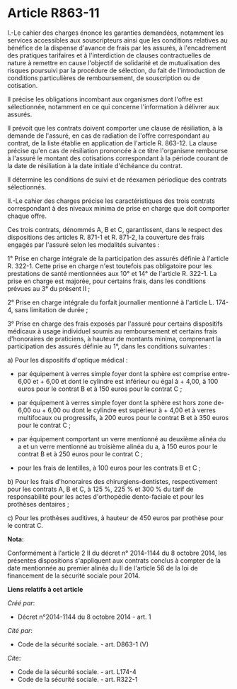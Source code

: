 # Article R863-11

I.-Le cahier des charges énonce les garanties demandées, notamment les services accessibles aux souscripteurs ainsi que les
conditions relatives au bénéfice de la dispense d'avance de frais par les assurés, à l'encadrement des pratiques tarifaires
et à l'interdiction de clauses contractuelles de nature à remettre en cause l'objectif de solidarité et de mutualisation des
risques poursuivi par la procédure de sélection, du fait de l'introduction de conditions particulières de remboursement, de
souscription ou de cotisation. 

Il précise les obligations incombant aux organismes dont l'offre est sélectionnée, notamment en ce qui concerne l'information
à délivrer aux assurés. 

Il prévoit que les contrats doivent comporter une clause de résiliation, à la demande de l'assuré, en cas de radiation de
l'offre correspondant au contrat, de la liste établie en application de l'article R. 863-12. La clause précise qu'en cas de
résiliation prononcée à ce titre l'organisme rembourse à l'assuré le montant des cotisations correspondant à la période
courant de la date de résiliation à la date initiale d'échéance du contrat. 

Il détermine les conditions de suivi et de réexamen périodique des contrats sélectionnés. 

II.-Le cahier des charges précise les caractéristiques des trois contrats correspondant à des niveaux minima de prise en
charge que doit comporter chaque offre. 

Ces trois contrats, dénommés A, B et C, garantissent, dans le respect des dispositions des articles R. 871-1 et R. 871-2, la
couverture des frais engagés par l'assuré selon les modalités suivantes : 

1° Prise en charge intégrale de la participation des assurés définie à l'article R. 322-1. Cette prise en charge n'est
toutefois pas obligatoire pour les prestations de santé mentionnées aux 10° et 14° de l'article R. 322-1. La prise en charge
est majorée, pour certains frais, dans les conditions prévues au 3° du présent II ; 

2° Prise en charge intégrale du forfait journalier mentionné à l'article L. 174-4, sans limitation de durée ; 

3° Prise en charge des frais exposés par l'assuré pour certains dispositifs médicaux à usage individuel soumis au
remboursement et certains frais d'honoraires de praticiens, à hauteur de montants minima, comprenant la participation des
assurés définie au 1°, dans les conditions suivantes : 

a) Pour les dispositifs d'optique médical :

- par équipement à verres simple foyer dont la sphère est comprise entre-6,00 et + 6,00 et dont le cylindre est inférieur ou
égal à + 4,00, à 100 euros pour le contrat B et à 150 euros pour le contrat C ;

- par équipement à verres simple foyer dont la sphère est hors zone de-6,00 ou + 6,00 ou dont le cylindre est supérieur à +
4,00 et à verres multifocaux ou progressifs, à 200 euros pour le contrat B et à 350 euros pour le contrat C ;

- par équipement comportant un verre mentionné au deuxième alinéa du a et un verre mentionné au troisième alinéa du a, à 150
euros pour le contrat B et à 250 euros pour le contrat C ;

- pour les frais de lentilles, à 100 euros pour les contrats B et C ; 

b) Pour les frais d'honoraires des chirurgiens-dentistes, respectivement pour les contrats A, B et C, à 125 %, 225 % et 300 %
du tarif de responsabilité pour les actes d'orthopédie dento-faciale et pour les prothèses dentaires ; 

c) Pour les prothèses auditives, à hauteur de 450 euros par prothèse pour le contrat C.

**Nota:**

Conformément à l'article 2 II du décret n° 2014-1144 du 8 octobre 2014, les présentes dispositions s'appliquent aux contrats
conclus à compter de la date mentionnée au premier alinéa du II de l'article 56 de la loi de financement de la sécurité
sociale pour 2014.

**Liens relatifs à cet article**

_Créé par_:

  - Décret n°2014-1144 du 8 octobre 2014 - art. 1

_Cité par_:

  - Code de la sécurité sociale. - art. D863-1 (V)

_Cite_:

  - Code de la sécurité sociale. - art. L174-4
  - Code de la sécurité sociale. - art. R322-1
